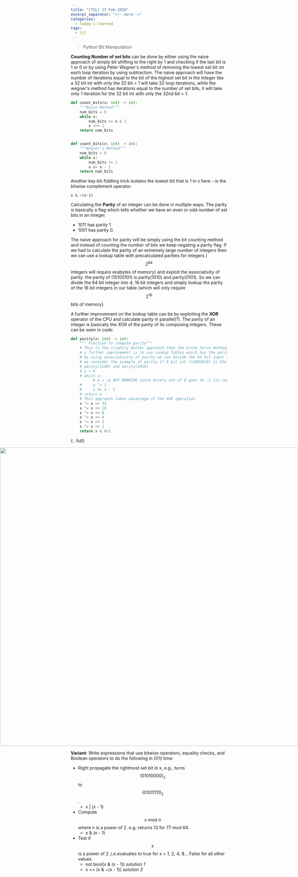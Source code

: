 ```yaml
---
title: "[TIL] 27-Feb-2020"
excerpt_separator: "<!--more-->"
categories:
  - today-i-learned
tags:
  - til 
---
```


> Python Bit Manipulation

<!--more-->
<style>
.full-width {
	left: 50%;
	margin-left: -50vw;
	margin-right: -50vw;
	max-width: 100vw;
	position: relative;
	right: 50%;
	width: 100vw;
}
</style>

**Counting Number of set bits** can be done by either using the naive approach of simply bit shifting to the right by 1 and checking if the last bit is 1 or 0 or by using Peter Wegner's method of removing the lowest set bit on each loop iteration by using subtraction. The naive approach will have the number of iterations equal to the bit of the highest set bit in the integer like a 32 bit int with only the 32 bit = 1 will take 32 loop iterations, while the wegner's method has iterations equal to the number of set bits, it will take only 1 iteration for the 32 bit int with only the 32nd bit = 1.

```python
def count_bits(x: int) -> int:
    """Naive Method"""
    num_bits = 0
    while x:
        num_bits += x & 1
        x >>= 1
    return num_bits


def count_bits(x: int) -> int:
    """Wegner's Method"""
    num_bits = 0
    while x:
        num_bits += 1
        x &= x - 1
    return num_bits
```

Another key bit-fiddling trick isolates the lowest bit that is 1 in x here `~` is the bitwise complement operator. 

```
x & ~(x-1)
```

Calculating the **Parity** of an integer can be done in multiple ways. The parity is basically a flag which tells whether we have an even or odd number of set bits in an integer. 
  - 1011 has parity 1
  - 1001 has parity 0.

The naive approach for parity will be simply using the bit counting method and instead of counting the number of bits we keep negating a parity flag. If we had to calculate the parity of an extremely large number of integers then we can use a lookup table with precalculated parities for integers ($$2^{64}$$ integers will require exabytes of memory) and exploit the associativity of parity: the parity of (10100101) is parity(1010) and parity(0101). So we can divide the 64 bit integer into 4, 16 bit integers and simply lookup the parity of the 16 bit integers in our table (which will only require $$2^{16}$$ bits of memory). 

A further improvement on the lookup table can be by exploiting the **XOR** operator of the CPU and calculate parity in parallel(?). The parity of an integer is basically the XOR of the parity of its composing integers. These can be seen in code:  

```python
def parity(x: int) -> int:
    """ Function to compute parity"""
    # This is the slightly better approach than the brute force method, this uses the peter wegner method
    # a further improvement is to use Lookup Tables which has the parities of all 16 bit integers and
    # by using associativity of parity we can divide the 64 bit input into 4: 16 bit lookups, this is clearer if
    # we consider the example of parity if 8 bit int (11001010) is the same as calculating :
    # parity(1100) and parity(1010)
    # p = 0
    # while x:
          # p = ~p NOT WORKING since binary not of 0 goes to -1 (2s complement) and python has no unsigned ints (?)
    #     p ^= 1
    #     x &= x - 1
    # return p
    # This approach takes advantage of the XOR operation
    x ^= x >> 32
    x ^= x >> 16
    x ^= x >> 8
    x ^= x >> 4
    x ^= x >> 2
    x ^= x >> 1
    return x & 0x1
```
{: .full}

<img src="https://i.imgur.com/nlmCex2.gif" class="full-width"/>

**Variant**: Write expressions that use bitwise operators, equality checks, and Boolean operators to do the following in O(1) time:
  - Right propagate the rightmost set bit in x, e.g., turns $$(01010000)_2$$ to $$(01011111)_2$$.
    - x \| (x - 1)
  - Compute $$x\ mod\ n$$ where n is a power of 2. e.g. returns 13 for 77 mod 64.
    -  x & (n - 1)
  - Test if $$x$$ is a power of 2 ,i.e.evaluates to true for x = 1, 2, 4, 8... False for all other values.
    - not bool(x & (x - 1)) _solution 1_
    - x == (x & ~(x - 1)) _solution 2_

